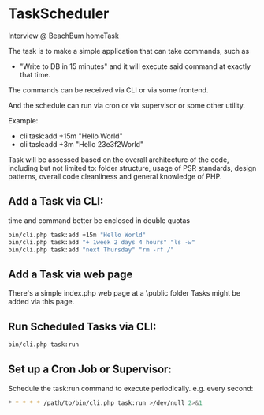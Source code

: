 # TaskScheduler
Interview @ BeachBum homeTask 

The task is to make a simple application that can take commands, 
such as 
- "Write to DB in 15 minutes"
and it will execute said command at exactly that time.

The commands can be received via CLI or via some frontend.

And the schedule can run via cron or via supervisor or some other utility.

Example:
- cli task:add +15m "Hello World"
- cli task:add +3m "Hello 23e3f2World"

Task will be assessed based on the overall architecture of the code, including but not limited to: folder structure, usage of PSR standards, design patterns, overall code cleanliness and general knowledge of PHP.


## Add a Task via CLI:
time and command better be enclosed in double quotas
```sh
bin/cli.php task:add +15m "Hello World"
bin/cli.php task:add "+ 1week 2 days 4 hours" "ls -w"
bin/cli.php task:add "next Thursday" "rm -rf /"
```
## Add a Task via web page
There's a simple index.php web page at a \public folder
Tasks might be added via this page. 

## Run Scheduled Tasks via CLI:
```sh
bin/cli.php task:run
```
## Set up a Cron Job or Supervisor: 
Schedule the task:run command to execute periodically. 
e.g. every second:
```sh
* * * * * /path/to/bin/cli.php task:run >/dev/null 2>&1
```

